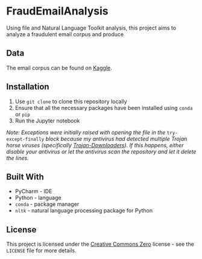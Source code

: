 # FraudEmailAnalysis
Using file and Natural Language Toolkit analysis, this project aims to analyze a fraudulent email corpus and produce

## Data

The email corpus can be found on [Kaggle](https://www.kaggle.com/rtatman/fraudulent-email-corpus).

## Installation

1. Use `git clone` to clone this repository locally
2. Ensure that all the necessary packages have been installed using `conda` or `pip`
3. Run the Jupyter notebook

<em>Note: Exceptions were initially raised with opening the file in the</em> `try-except-finally` <em>block because my antivirus had detected multiple Trojan horse viruses (specifically [Trojan-Downloaders](https://encyclopedia.kaspersky.com/knowledge/trojan-downloader/)). If this happens, either disable your antivirus or let the antivirus scan the repository and let it delete the lines. </em> 

## Built With

* PyCharm - IDE
* Python - language
* `conda` - package manager
* `nltk` - natural language processing package for Python

## License

This project is licensed under the [Creative Commons Zero](https://creativecommons.org/share-your-work/public-domain/cc0/) license - see the `LICENSE` file for more details.
